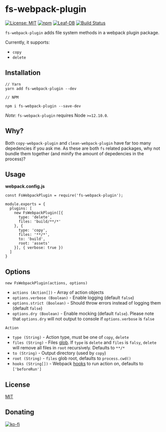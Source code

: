 # fs-webpack-plugin

[![License: MIT](https://img.shields.io/badge/License-MIT-blue.svg)](/LICENSE)
[![npm](https://img.shields.io/npm/v/fs-webpack-plugin?label=npm)](https://www.npmjs.com/package/fs-webpack-plugin)
[![Leaf-DB](https://img.shields.io/bundlephobia/minzip/fs-webpack-plugin@latest.svg)](https://bundlephobia.com/result?p=fs-webpack-plugin@latest)
[![Build Status](https://travis-ci.com/chronoDave/fs-webpack-plugin.svg?branch=master)](https://travis-ci.com/chronoDave/fs-webpack-plugin)

`fs-webpack-plugin` adds file system methods in a webpack plugin package.

Currently, it supports:

 - `copy`
 - `delete`

## Installation

```JS
// Yarn
yarn add fs-webpack-plugin --dev

// NPM

npm i fs-webpack-plugin --save-dev
```

_Note_: `fs-webpack-plugin` requires Node `>=12.10.0`.

## Why?

Both `copy-webpack-plugin` and `clean-webpack-plugin` have far too many depedencies if you ask me. As these are both `fs` related packages, why not bundle them together (and minify the amount of depedencies in the process)?

## Usage

<b>webpack.config.js</b>

```JS
const FsWebpackPlugin = require('fs-webpack-plugin');

module.exports = {
  plugins: [
    new FsWebpackPlugin([{
      type: 'delete',
      files: 'build/**/*'
    }, {
      type: 'copy',
      files: '**/*',
      to: 'build',
      root: 'assets'
    }], { verbose: true })
  ]
}
```

## Options

`new FsWebpackPlugin(actions, options)` 

 - `actions (Action[])` - Array of action objects
 - `options.verbose (Boolean)` - Enable logging (default `false`)
 - `options.strict (Boolean)` - Should throw errors instead of logging them (default `false`)
 - `options.dry (Boolean)` - Enable mocking (default `false`). Please note that `options.dry` will not output to console if `options.verbose` is `false`

`Action`

 - `type (String)` - Action type, must be one of `copy`, `delete`
 - `files (String)` - Files [glob](https://en.wikipedia.org/wiki/Glob_(programming)). If `type` is `delete` and `files` is `falsy`, `delete` will remove all files in `root` recursively. Defaults to `**/*`
 - `to (String)` - Output directory (used by `copy`)
 - `root (String)` - `files` glob root, defaults to `process.cwd()`
 - `hooks (String[])` - Webpack [hooks](https://webpack.js.org/api/compiler-hooks/#hooks) to run action on, defaults to `['beforeRun']`


## License

[MIT](./LICENSE)

## Donating

[![ko-fi](https://www.ko-fi.com/img/githubbutton_sm.svg)](https://ko-fi.com/Y8Y41E23T)
